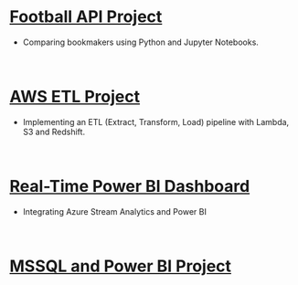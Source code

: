 # [Football API Project](https://github.com/tamasmocsanyi/project1)
 - Comparing bookmakers using Python and Jupyter Notebooks.
 
 <br>

# [AWS ETL Project](https://github.com/tamasmocsanyi/aws-etl-project)
 - Implementing an ETL (Extract, Transform, Load) pipeline with Lambda, S3 and Redshift.

 <br>

# [Real-Time Power BI Dashboard](https://github.com/tamasmocsanyi/azure-streaming-project)
 - Integrating Azure Stream Analytics and Power BI 

<br>

# [MSSQL and Power BI Project](https://github.com/tamasmocsanyi/mssql-powerbi)